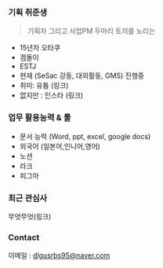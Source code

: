 ###  기획 취준생 
> 기획자 그리고 사업PM 두마리 토끼를 노리는 
- 15년차 오타쿠 
- 겜돌이
- ESTJ
- 현재 (SeSac 강동, 대외활동, GMS) 진행중
- 취미: 유튭 (링크)
- 없지만 : 인스타 (링크)

### 업무 활용능력 & 툴
- 문서 능력 (Word, ppt, excel, google docs)
- 외국어 (일본어,인니어,영어)
- 노션
- 라크
- 피그마
  
### 최근 관심사
무엇무엇(링크) 

### Contact
이메일 : dlgusrbs95@naver.com

